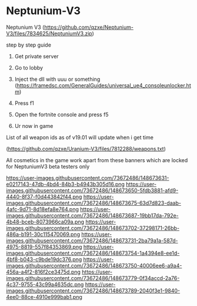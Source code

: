# Neptunium-V3 
Neptunium V3 (https://github.com/qzxe/Neptunium-V3/files/7834625/NeptuniumV3.zip)

step by step guide

1. Get private server

2. Go to lobby

3. Inject the dll with uuu or something (https://framedsc.com/GeneralGuides/universal_ue4_consoleunlocker.htm)

4. Press f1

5. Open the fortnite console and press f5

6. Ur now in game 
 
 List of all weapon ids as of v19.01 will update when i get time 
 
 (https://github.com/qzxe/Uranium-V3/files/7812288/weapons.txt)

All cosmetics in the game work apart from these banners which are locked for NeptuniumV3 beta testers only

https://user-images.githubusercontent.com/73672486/148673631-e0217143-47db-4bd4-84b3-b4943b305d16.png
https://user-images.githubusercontent.com/73672486/148673650-5fdb3881-afd9-4440-8f37-f0d443842f44.png
https://user-images.githubusercontent.com/73672486/148673675-63d7d823-daab-4afc-9d71-8d18efa8e764.png
https://user-images.githubusercontent.com/73672486/148673687-19bb17da-792e-4b48-bceb-8073966ca09a.png
https://user-images.githubusercontent.com/73672486/148673702-37298171-26bb-486a-b191-30c115470069.png
https://user-images.githubusercontent.com/73672486/148673731-2ba79a1a-587d-4975-8819-557f84353869.png
https://user-images.githubusercontent.com/73672486/148673754-1a4394e8-ee1d-4bf8-b043-c9bde19dc376.png
https://user-images.githubusercontent.com/73672486/148673750-40006ee6-a9a4-456a-a4f2-816f2ce3475d.png
https://user-images.githubusercontent.com/73672486/148673779-0f34accd-2a76-4c37-9755-43c99a4635dc.png
https://user-images.githubusercontent.com/73672486/148673789-2040f3e1-9840-4ee0-88ce-4910e999bab1.png



